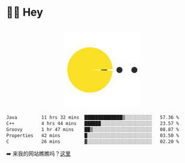 
# 👋🏻 Hey
<div align="center">
	<br>
	<img src="https://raw.githubusercontent.com/Aniket965/Aniket965/master/pacman.svg?sanitize=true" width="200" height="200">
	<br>
</div>

<!--START_SECTION:waka-->
```text
Java         11 hrs 32 mins  ██████████████▒░░░░░░░░░░   57.36 % 
C++          4 hrs 44 mins   ██████░░░░░░░░░░░░░░░░░░░   23.57 % 
Groovy       1 hr 47 mins    ██▒░░░░░░░░░░░░░░░░░░░░░░   08.87 % 
Properties   42 mins         █░░░░░░░░░░░░░░░░░░░░░░░░   03.50 % 
C            26 mins         ▓░░░░░░░░░░░░░░░░░░░░░░░░   02.20 % 
```
<!--END_SECTION:waka-->

 ➡️  来我的网站瞧瞧吗？[这里](https://www.shaolongfei.com)
